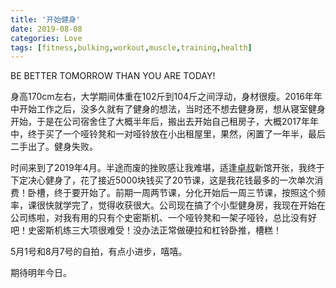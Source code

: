 ```yaml
---
title: '开始健身'
date: 2019-08-08
categories: Love
tags: [fitness,bulking,workout,muscle,training,health]
---
```


BE BETTER TOMORROW THAN YOU ARE TODAY!  

<!-- more -->


身高170cm左右，大学期间体重在102斤到104斤之间浮动，身材很瘦。2016年年中开始工作之后，没多久就有了健身的想法，当时还不想去健身房，想从寝室健身开始，于是在公司宿舍住了大概半年后，搬出去开始自己租房子，大概2017年年中，终于买了一个哑铃凳和一对哑铃放在小出租屋里，果然，闲置了一年半，最后二手出了。健身失败。  



时间来到了2019年4月。半途而废的挫败感让我难堪，适逢[卓叔](https://zhuanlan.zhihu.com/Uncle-Zhuo)新馆开张，我终于下定决心健身了，花了接近5000块钱买了20节课，这是我花钱最多的一次单次消费！卧槽，终于要开始了。前期一周两节课，分化开始后一周三节课，按照这个频率，课很快就学完了，觉得收获很大。公司现在搞了个小型健身房，我现在开始在公司练啦，对我有用的只有个史密斯机、一个哑铃凳和一架子哑铃，总比没有好吧！史密斯机练三大项很难受！没办法正常做硬拉和杠铃卧推，槽糕！  


5月1号和8月7号的自拍，有点小进步，嘻嘻。  


期待明年今日。  
